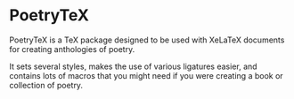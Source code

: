 # PoetryTeX
PoetryTeX is a TeX package designed to be used with XeLaTeX documents for creating anthologies of poetry.

It sets several styles, makes the use of various ligatures easier, and contains lots of macros that you might need if you were creating a book or collection of poetry.
